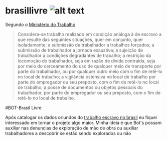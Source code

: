 #   brasillivre ![alt text](readme.png "")

Segundo o [Ministério do Trabalho](http://www.mtps.gov.br/fiscalizacao-combate-trabalho-escravo)

>Considera-se trabalho realizado em condição análoga à de escravo a que resulte das seguintes situações, quer em conjunto, quer isoladamente: a submissão de trabalhador a trabalhos forçados; a submissão de trabalhador a jornada exaustiva; a sujeição de trabalhador a condições degradantes de trabalho; a restrição da locomoção do trabalhador, seja em razão de dívida contraída, seja por meio do cerceamento do uso de qualquer meio de transporte por parte do trabalhador, ou por qualquer outro meio com o fim de retê-lo no local de trabalho; a vigilância ostensiva no local de trabalho por parte do empregador ou seu preposto, com o fim de retê-lo no local de trabalho; a posse de documentos ou objetos pessoais do trabalhador, por parte do empregador ou seu preposto, com o fim de retê-lo no local de trabalho.


#BOT-Brasil Livre


Após catalogar os dados oriundos do [trabalho escravo no brasil](http://brasillivre.brunomessias.com) eu fiquei interessado em tornar o projeto algo maior. Minha ideia é que Bot's possam auxiliar nas denuncias de exploração de mão de obra ou auxiliar trabalhadores a descobrir se estão sendo explorados ou não
